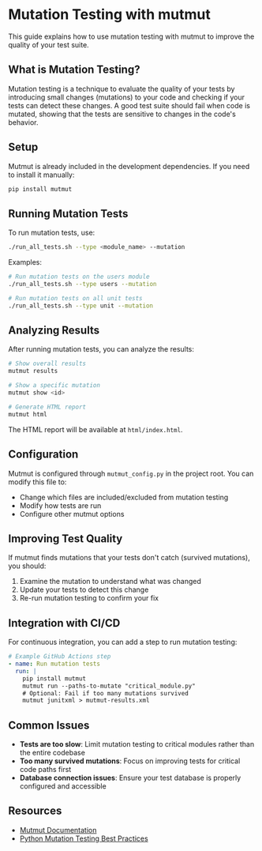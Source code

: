 # Mutation Testing with mutmut

This guide explains how to use mutation testing with mutmut to improve the quality of your test suite.

## What is Mutation Testing?

Mutation testing is a technique to evaluate the quality of your tests by introducing small changes (mutations) to your code and checking if your tests can detect these changes. A good test suite should fail when code is mutated, showing that the tests are sensitive to changes in the code's behavior.

## Setup

Mutmut is already included in the development dependencies. If you need to install it manually:

```bash
pip install mutmut
```

## Running Mutation Tests

To run mutation tests, use:

```bash
./run_all_tests.sh --type <module_name> --mutation
```

Examples:

```bash
# Run mutation tests on the users module
./run_all_tests.sh --type users --mutation

# Run mutation tests on all unit tests
./run_all_tests.sh --type unit --mutation
```

## Analyzing Results

After running mutation tests, you can analyze the results:

```bash
# Show overall results
mutmut results

# Show a specific mutation
mutmut show <id>

# Generate HTML report
mutmut html
```

The HTML report will be available at `html/index.html`.

## Configuration

Mutmut is configured through `mutmut_config.py` in the project root. You can modify this file to:

- Change which files are included/excluded from mutation testing
- Modify how tests are run
- Configure other mutmut options

## Improving Test Quality

If mutmut finds mutations that your tests don't catch (survived mutations), you should:

1. Examine the mutation to understand what was changed
2. Update your tests to detect this change
3. Re-run mutation testing to confirm your fix

## Integration with CI/CD

For continuous integration, you can add a step to run mutation testing:

```yaml
# Example GitHub Actions step
- name: Run mutation tests
  run: |
    pip install mutmut
    mutmut run --paths-to-mutate "critical_module.py"
    # Optional: Fail if too many mutations survived
    mutmut junitxml > mutmut-results.xml
```

## Common Issues

- **Tests are too slow**: Limit mutation testing to critical modules rather than the entire codebase
- **Too many survived mutations**: Focus on improving tests for critical code paths first
- **Database connection issues**: Ensure your test database is properly configured and accessible

## Resources

- [Mutmut Documentation](https://mutmut.readthedocs.io/)
- [Python Mutation Testing Best Practices](https://medium.com/analytics-vidhya/mutation-testing-in-python-using-mutmut-4b15795d4064) 